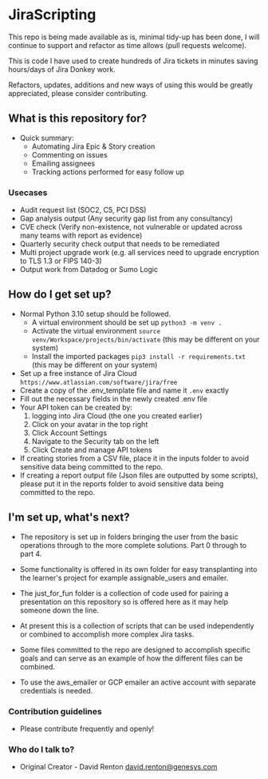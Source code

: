 # JiraScripting

This repo is being made available as is, minimal tidy-up has been done, I will continue to support and refactor as time allows (pull requests welcome).

This is code I have used to create hundreds of Jira tickets in minutes saving hours/days of Jira Donkey work.

Refactors, updates, additions and new ways of using this would be greatly appreciated, please consider contributing. 

## What is this repository for? ##

* Quick summary:
  * Automating Jira Epic & Story creation
  * Commenting on issues
  * Emailing assignees
  * Tracking actions performed for easy follow up

### Usecases ###

* Audit request list (SOC2, C5, PCI DSS)
* Gap analysis output (Any security gap list from any consultancy)
* CVE check (Verify non-existence, not vulnerable or updated across many teams with report as evidence)
* Quarterly security check output that needs to be remediated
* Multi project upgrade work (e.g. all services need to upgrade encryption to TLS 1.3 or FIPS 140-3)
* Output work from Datadog or Sumo Logic


## How do I get set up? ##
* Normal Python 3.10 setup should be followed.
  * A virtual environment should be set up `python3 -m venv .`
  * Activate the virtual environment `source venv/Workspace/projects/bin/activate` (this may be different on your system)
  * Install the imported packages `pip3 install -r requirements.txt` (this may be different on your system)
* Set up a free instance of Jira Cloud `https://www.atlassian.com/software/jira/free`
* Create a copy of the .env_template file and name it `.env` exactly
* Fill out the necessary fields in the newly created .env file
* Your API token can be created by: 
  1. logging into Jira Cloud (the one you created earlier)
  2. Click on your avatar in the top right
  3. Click Account Settings
  4. Navigate to the Security tab on the left
  5. Click Create and manage API tokens
* If creating stories from a CSV file, place it in the inputs folder to avoid sensitive data being committed to the repo.
* If creating a report output file (Json files are outputted by some scripts), please put it in the reports folder to avoid sensitive data being committed to the repo.


## I'm set up, what's next? ##
* The repository is set up in folders bringing the user from the basic operations through to the more complete solutions. Part 0 through to part 4.
* Some functionality is offered in its own folder for easy transplanting into the learner's project for example assignable_users and emailer.
* The just_for_fun folder is a collection of code used for pairing a presentation on this repository so is offered here as it may help someone down the line.



* At present this is a collection of scripts that can be used independently or combined to accomplish more complex Jira tasks. 
* Some files committed to the repo are designed to accomplish specific goals and can serve as an example of how the different files can be combined.
* To use the aws_emailer or GCP emailer an active account with separate credentials is needed. 


### Contribution guidelines ###

* Please contribute frequently and openly!

### Who do I talk to? ###

* Original Creator - David Renton david.renton@genesys.com
